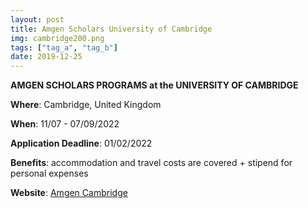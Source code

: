 ```yaml
---
layout: post
title: Amgen Scholars University of Cambridge
img: cambridge200.png
tags: ["tag_a", "tag_b"]
date: 2019-12-25
---
```


**AMGEN SCHOLARS PROGRAMS at the UNIVERSITY OF CAMBRIDGE**

**Where**: Cambridge, United Kingdom 

**When**: 11/07 - 07/09/2022

**Application Deadline**: 01/02/2022

**Benefits**: accommodation and travel costs are covered + stipend for personal expenses

**Website**: [Amgen Cambridge](https://amgenscholars.bio.cam.ac.uk)


